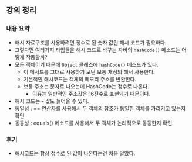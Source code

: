 ## 강의 정리
### 내용 요약
- 해시 자료구조를 사용하려면 정수로 된 숫자 값인 해시 코드가 필요하다.
- 그렇다면 여러가지 타입들을 해시 코드로 바꾸는 자바의 `hashCode()` 메소드는 어떻게 작동할까?
- 모든 객체이기 때문에 `Object` 클래스에 `hashCode()` 메소드가 있다.
    - 이 메서드를 그대로 사용하기 보단 보통 재정의 해서 사용한다.
    - 기본적인 해시코드는 객체의 메모리 주소를 반환한다.
    - 보통 주소는 문자로 나오는데 HashCode는 정수로 나온다.
        - 이유는 일반적인 주소값은 16진수로 표현되기 때문이다.
- 해시 코드는 - 값도 들어올 수 있다.
- 동일성 : == 연산자를 사용해서 두 객체의 참조가 동일한 객체를 가리키고 있는지 확인
- 동등성 : equals() 메소드를 사용해서 두 객체가 논리적으로 동등한지 확인

### 후기
- 해시코드는 항상 정수로 된 값이 나온다는건 처음 알았다.
